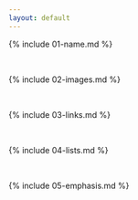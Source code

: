 ```yaml
---
layout: default
---
```


{% include 01-name.md %}

<br>

{% include 02-images.md %}

<br>

{% include 03-links.md %}

<br>

{% include 04-lists.md %}

<br>

{% include 05-emphasis.md %}